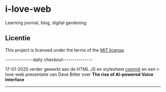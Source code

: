 # i-love-web

Learning journal, blog, digital gardening

## Licentie

This project is licensed under the terms of the [MIT license](./LICENSE).


--------------daily checkout---------------

17-01-2025
verder gewerkt aan de HTML JS en stylesheet
[commit](https://github.com/OFRqq/the-startup-responsive-interactive-website/commit/043890cef35327c512a3d540497f77b546d7edff) en een
i-love-web presentatie van Dave Bitter over **The rise of AI-powered Voice Interface**

------------------------------------------
